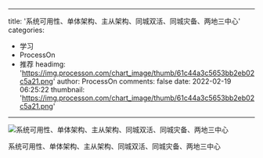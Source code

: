 
---
title: '系统可用性、单体架构、主从架构、同城双活、同城灾备、两地三中心'
categories: 
 - 学习
 - ProcessOn
 - 推荐
headimg: 'https://img.processon.com/chart_image/thumb/61c44a3c5653bb2eb02c5a21.png'
author: ProcessOn
comments: false
date: 2022-02-19 06:25:22
thumbnail: 'https://img.processon.com/chart_image/thumb/61c44a3c5653bb2eb02c5a21.png'
---

<div>   
<img class="thumb" alt="系统可用性、单体架构、主从架构、同城双活、同城灾备、两地三中心" src="https://img.processon.com/chart_image/thumb/61c44a3c5653bb2eb02c5a21.png" referrerpolicy="no-referrer">
<p>系统可用性、单体架构、主从架构、同城双活、同城灾备、两地三中心</p>  
</div>
            